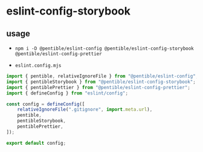 # eslint-config-storybook

## usage

- `npm i -D @pentible/eslint-config @pentible/eslint-config-storybook @pentible/eslint-config-prettier`

- `eslint.config.mjs`

```js
import { pentible, relativeIgnoreFile } from "@pentible/eslint-config";
import { pentibleStorybook } from "@pentible/eslint-config-storybook";
import { pentiblePrettier } from "@pentible/eslint-config-prettier";
import { defineConfig } from "eslint/config";

const config = defineConfig([
    relativeIgnoreFile(".gitignore", import.meta.url),
    pentible,
    pentibleStorybook,
    pentiblePrettier,
]);

export default config;
```
